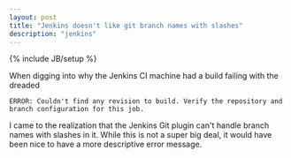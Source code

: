 ```yaml
---
layout: post
title: "Jenkins doesn't like git branch names with slashes"
description: "jenkins"
---
```

{% include JB/setup %}

When digging into why the Jenkins CI machine had a build failing with the dreaded

`ERROR: Couldn't find any revision to build. Verify the repository and branch configuration for this job.`

I came to the realization that the Jenkins Git plugin can't handle branch names with slashes in it. While this is not a super big deal, it would have been nice to have a more descriptive error message.
